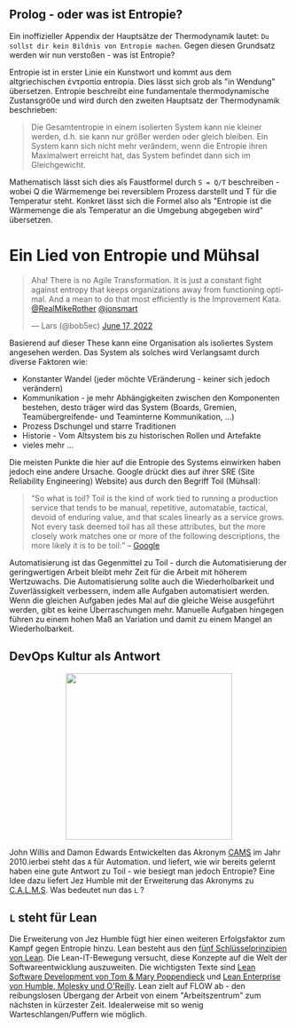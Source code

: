 ## Prolog - oder was ist Entropie?
Ein inoffizieller Appendix der Hauptsätze der Thermodynamik lautet: `Du sollst dir kein Bildnis von Entropie machen`. Gegen diesen Grundsatz werden wir nun verstoßen - was ist Entropie? 

Entropie ist in erster Linie ein Kunstwort und kommt aus dem altgriechischen ἐντροπία entropía. Dies lässt sich grob als "in Wendung" übersetzen. Entropie beschreibt eine fundamentale thermodynamische Zustansgrö0e und wird durch den zweiten Hauptsatz der Thermodynamik beschrieben: 

> Die Gesamtentropie in einem isolierten System kann nie kleiner werden, d.h. sie kann nur größer werden oder gleich bleiben. Ein System kann sich nicht mehr verändern, wenn die Entropie ihren Maximalwert erreicht hat, das System befindet dann sich im Gleichgewicht.

Mathematisch lässt sich dies als Faustformel durch `S = Q/T`  beschreiben - wobei Q die Wärmemenge bei reversiblem Prozess darstellt und T für die Temperatur steht. Konkret lässt sich die Formel also als "Entropie ist die Wärmemenge die als Temperatur an die Umgebung abgegeben wird" übersetzen.

# Ein Lied von Entropie und Mühsal

<blockquote class="twitter-tweet"><p lang="en" dir="ltr">Aha! There is no Agile Transformation. It is just a constant fight against entropy that keeps organizations away from functioning optimal. And a mean to do that most efficiently is the Improvement Kata. <a href="https://twitter.com/RealMikeRother?ref_src=twsrc%5Etfw">@RealMikeRother</a> <a href="https://twitter.com/jonsmart?ref_src=twsrc%5Etfw">@jonsmart</a></p>&mdash; Lars (@bob5ec) <a href="https://twitter.com/bob5ec/status/1537897257613217793?ref_src=twsrc%5Etfw">June 17, 2022</a></blockquote> 


Basierend auf dieser These kann eine Organisation als isoliertes System angesehen werden. Das System als solches wird Verlangsamt durch diverse Faktoren wie: 
* Konstanter Wandel (jeder möchte VEränderung - keiner sich jedoch verändern)
* Kommunikation - je mehr Abhängigkeiten zwischen den Komponenten bestehen, desto träger wird das System (Boards, Gremien, Teamübergreifende- und Teaminterne Kommunikation, ...)
* Prozess Dschungel und starre Traditionen
* Historie - Vom Altsystem bis zu historischen Rollen und Artefakte 
* vieles mehr ...

Die meisten Punkte die hier auf die Entropie des Systems einwirken haben jedoch eine andere Ursache. Google drückt dies auf ihrer SRE (Site Reliability Engineering) Website) aus durch den Begriff Toil (Mühsal):

> “So what is toil? Toil is the kind of work tied to running a production service that tends to be manual, repetitive, automatable, tactical, devoid of enduring value, and that scales linearly as a service grows. Not every task deemed toil has all these attributes, but the more closely work matches one or more of the following descriptions, the more likely it is to be toil:”
– [Google](https://landing.google.com/sre/sre-book/chapters/eliminating-toil/)

Automatisierung ist das Gegenmittel zu Toil - durch die Automatisierung der geringwertigen Arbeit bleibt mehr Zeit für die Arbeit mit höherem Wertzuwachs. Die Automatisierung sollte auch die Wiederholbarkeit und Zuverlässigkeit verbessern, indem alle Aufgaben automatisiert werden. Wenn die gleichen Aufgaben jedes Mal auf die gleiche Weise ausgeführt werden, gibt es keine Überraschungen mehr. Manuelle Aufgaben hingegen führen zu einem hohen Maß an Variation und damit zu einem Mangel an Wiederholbarkeit.

## DevOps Kultur als Antwort 

<p align="center">
<img width=300 src="https://user-images.githubusercontent.com/8672357/175659600-b6771a3f-76ea-4baa-9718-e5a9175e79c8.png">
</p>

John Willis and Damon Edwards Entwickelten das Akronym [CAMS](https://itrevolution.com/devops-culture-part-1/) im Jahr 2010.ierbei steht das `A` für Automation. und liefert, wie wir bereits gelernt haben eine gute Antwort zu Toil - wie besiegt man jedoch Entropie? Eine Idee dazu liefert Jez Humble mit der Erweiterung das Akronyms zu [C.A.L.M.S](https://benjitrapp.github.io/cultures/2022-03-30-CALMS-devops/). Was bedeutet nun das `L` ? 

## `L` steht für Lean
Die Erweiterung von Jez Humble fügt hier einen weiteren Erfolgsfaktor zum Kampf gegen Entropie hinzu. Lean besteht aus den [fünf Schlüsselprinzipien von Lean](https://theleanway.net/The-Five-Principles-of-Lean). Die Lean-IT-Bewegung versucht, diese Konzepte auf die Welt der Softwareentwicklung auszuweiten. Die wichtigsten Texte sind [Lean Software Development von Tom & Mary Poppendieck](h[ttps://www.amazon.co.uk/Lean-Software-Development-Agile-Toolkit/dp/0321150783](https://www.oreilly.com/library/view/lean-software-development/0321150783/)) und [Lean Enterprise von Humble, Molesky und O'Reilly](https://www.oreilly.com/library/view/lean-enterprise/9781491946527/). Lean zielt auf FLOW ab - den reibungslosen Übergang der Arbeit von einem "Arbeitszentrum" zum nächsten in kürzester Zeit. Idealerweise mit so wenig Warteschlangen/Puffern wie möglich. 
